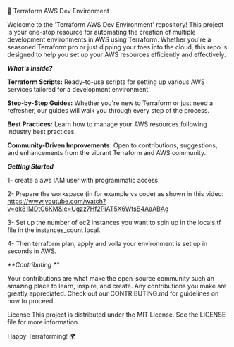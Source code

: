 🚀 Terraform AWS Dev Environment

Welcome to the 'Terraform AWS Dev Environment' repository! This project is your one-stop resource for automating the creation of multiple development environments in AWS using Terraform. Whether you're a seasoned Terraform pro or just dipping your toes into the cloud, this repo is designed to help you set up your AWS resources efficiently and effectively.

_**What's Inside?**_

**Terraform Scripts:** Ready-to-use scripts for setting up various AWS services tailored for a development environment.

**Step-by-Step Guides:** Whether you're new to Terraform or just need a refresher, our guides will walk you through every step of the process.

**Best Practices:** Learn how to manage your AWS resources following industry best practices.

**Community-Driven Improvements:** Open to contributions, suggestions, and enhancements from the vibrant Terraform and AWS community.

_**Getting Started**_


1- create a aws IAM user with programmatic access. 

2- Prepare the workspace (in for example vs code) as shown in this video: https://www.youtube.com/watch?v=qk81MDtC6KM&lc=Ugzz7Hf2PiAT5X6WtsB4AaABAg

3- Set up the number of ec2 instances you want to spin up in the locals.tf file in the instances_count local.

4- Then terraform plan, apply and voila your environment is set up in seconds in AWS.

_**Contributing **_

Your contributions are what make the open-source community such an amazing place to learn, inspire, and create. Any contributions you make are greatly appreciated. Check out our CONTRIBUTING.md for guidelines on how to proceed.

License This project is distributed under the MIT License. See the LICENSE file for more information.

Happy Terraforming! 🌍
